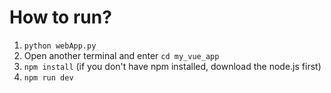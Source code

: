 # How to run?
1. `python webApp.py`
2. Open another terminal and enter `cd my_vue_app`
3. `npm install` (if you don't have npm installed, download the node.js first)
4. `npm run dev` 

